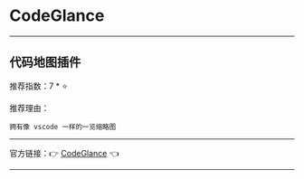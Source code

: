 # CodeGlance

---

## 代码地图插件

推荐指数：7 * ⭐

推荐理由：

    拥有像 vscode 一样的一览缩略图

---



官方链接：👉 [CodeGlance](
https://plugins.jetbrains.com/plugin/7275-codeglance
) 👈



---
























